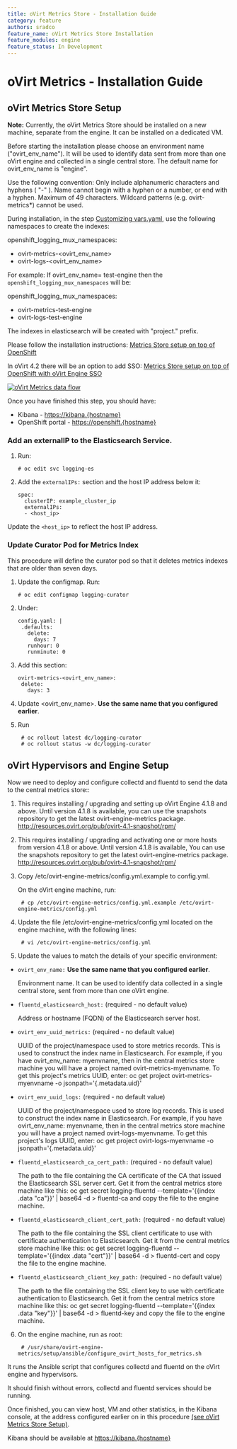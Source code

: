 ```yaml
---
title: oVirt Metrics Store - Installation Guide
category: feature
authors: sradco
feature_name: oVirt Metrics Store Installation
feature_modules: engine
feature_status: In Development
---
```

# oVirt Metrics - Installation Guide

## oVirt Metrics Store Setup

**Note:** Currently, the oVirt Metrics Store should be installed on a new machine, separate from the engine.
It can be installed on a dedicated VM.

Before starting the installation please choose an environment name ("ovirt_env_name"). It will be used to identify data sent from more than one oVirt engine and collected in a single central store.
The default name for ovirt_env_name is "engine".

   Use the following convention: Only include alphanumeric characters and hyphens ( "-" ). Name cannot begin with a hyphen or a number,
   or end with a hyphen. Maximum of 49 characters. Wildcard patterns (e.g. ovirt-metrics*) cannot be used.

During installation, in the step [Customizing vars.yaml](https://github.com/ViaQ/Main/blob/master/README-install.md#customizing-varsyaml), use the following namespaces to create the indexes:

openshift_logging_mux_namespaces:
- ovirt-metrics-<ovirt_env_name>
- ovirt-logs-<ovirt_env_name>

For example:
If ovirt_env_name= test-engine then the `openshift_logging_mux_namespaces` will be:

openshift_logging_mux_namespaces:
- ovirt-metrics-test-engine
- ovirt-logs-test-engine

The indexes in elasticsearch will be created with "project." prefix.

Please follow the installation instructions: [Metrics Store setup on top of OpenShift](https://github.com/ViaQ/Main/blob/master/README-install.md)

In oVirt 4.2 there will be an option to add SSO: [Metrics Store setup on top of OpenShift with oVirt Engine SSO](https://www.ovirt.org/blog/2017/05/openshift-openId-integration-with-engine-sso/)


[![oVirt Metrics data flow](/images/wiki/oVirtMetricsDataFlow.jpg)](/images/wiki/oVirtMetricsDataFlow.jpg)

Once you have finished this step, you should have:

  * Kibana - <https://kibana.{hostname}>
  * OpenShift portal - <https://openshift.{hostname}>



### Add an externalIP to the Elasticsearch Service.

1. Run:

       # oc edit svc logging-es

2. Add the `externalIPs:` section and the host IP address below it:

       spec:
         clusterIP: example_cluster_ip
         externalIPs:
         - <host_ip>

Update the `<host_ip>` to reflect the host IP address.

### Update Curator Pod for Metrics Index

This procedure will define the curator pod so that it deletes metrics indexes that are older than seven days.

1. Update the configmap. Run:

       # oc edit configmap logging-curator


2. Under:

       config.yaml: |
        .defaults:
          delete:
            days: 7
          runhour: 0
          runminute: 0

4. Add this section:

       ovirt-metrics-<ovirt_env_name>:
        delete:
          days: 3


5. Update <ovirt_env_name>. **Use the same name that you configured earlier**.
6. Run

        # oc rollout latest dc/logging-curator
        # oc rollout status -w dc/logging-curator


## oVirt Hypervisors and Engine Setup ##

Now we need to deploy and configure collectd and fluentd to send the data to the central metrics store::

1. This requires installing / upgrading and setting up oVirt Engine 4.1.8 and above.
   Until version 4.1.8 is available, you can use the snapshots repository to get the latest ovirt-engine-metrics package.
   http://resources.ovirt.org/pub/ovirt-4.1-snapshot/rpm/

2. This requires installing / upgrading and activating one or more hosts from version 4.1.8 or above.
   Until version 4.1.8 is available, You can use the snapshots repository to get the latest ovirt-engine-metrics package.
   http://resources.ovirt.org/pub/ovirt-4.1-snapshot/rpm/

3. Copy  /etc/ovirt-engine-metrics/config.yml.example  to config.yml.

   On the oVirt engine machine, run:

        # cp /etc/ovirt-engine-metrics/config.yml.example /etc/ovirt-engine-metrics/config.yml

4. Update the file /etc/ovirt-engine-metrics/config.yml located on the engine machine, with the following lines:

        # vi /etc/ovirt-engine-metrics/config.yml

5. Update the values to match the details of your specific environment:


- `ovirt_env_name:` **Use the same name that you configured earlier**.

  Environment name. It can be used to identify data collected in a single central
  store, sent from more than one oVirt engine.

- `fluentd_elasticsearch_host:` (required - no default value)

  Address or hostname (FQDN) of the Elasticsearch server host.

- `ovirt_env_uuid_metrics:` (required - no default value)

  UUID of the project/namespace used to store metrics records.
  This is used to construct the index name in Elasticsearch.
  For example, if you have ovirt_env_name: myenvname,
  then in the central metrics store machine you will have a project named ovirt-metrics-myenvname.
  To get this project's metrics UUID, enter:
  oc get project ovirt-metrics-myenvname -o jsonpath='{.metadata.uid}'

- `ovirt_env_uuid_logs:` (required - no default value)

  UUID of the project/namespace used to store log records.
  This is used to construct the index name in Elasticsearch.
  For example, if you have ovirt_env_name: myenvname,
  then in the central metrics store machine you will have a project named ovirt-logs-myenvname.
  To get this project's logs UUID, enter:
  oc get project ovirt-logs-myenvname -o jsonpath='{.metadata.uid}'

- `fluentd_elasticsearch_ca_cert_path:` (required - no default value)

  The path to the file containing the CA certificate of the CA that issued
  the Elasticsearch SSL server cert.
  Get it from the central metrics store machine like this:
  oc get secret logging-fluentd --template='{{index .data "ca"}}' | base64 -d > fluentd-ca
  and copy the file to the engine machine.

- `fluentd_elasticsearch_client_cert_path:` (required - no default value)

  The path to the file containing the SSL client certificate to use
  with certificate authentication to Elasticsearch.
  Get it from the central metrics store machine like this:
  oc get secret logging-fluentd --template='{{index .data "cert"}}' | base64 -d > fluentd-cert
  and copy the file to the engine machine.

- `fluentd_elasticsearch_client_key_path:` (required - no default value)

  The path to the file containing the SSL client key to use
  with certificate authentication to Elasticsearch.
  Get it from the central metrics store machine like this:
  oc get secret logging-fluentd --template='{{index .data "key"}}' | base64 -d > fluentd-key
  and copy the file to the engine machine.

6. On the engine machine, run as root:

        # /usr/share/ovirt-engine-metrics/setup/ansible/configure_ovirt_hosts_for_metrics.sh

It runs the Ansible script that configures collectd and fluentd on the oVirt engine and hypervisors.

It should finish without errors, collectd and fluentd services should be running.

Once finished, you can view host, VM and other statistics, in the Kibana console,
at the address configured earlier on in this procedure [(see oVirt Metrics Store Setup)](https://github.com/ViaQ/Main/blob/master/README-install.md#running-kibana).

Kibana should be available at <https://kibana.{hostname}>
